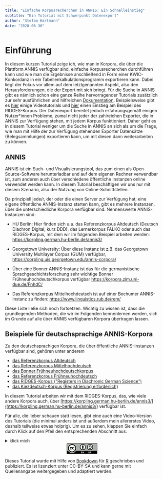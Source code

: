 ```yaml
---
title: "Einfache Korpusrecherchen in ANNIS: Ein Schnelleinstieg"
subtitle: "Ein Tutorial mit Schwerpunkt Datenexport"
author: "Stefan Hartmann"
date: "2020-06-30"
---
```





# Einführung

In diesem kurzen Tutorial zeige ich, wie man in Korpora, die über die Plattform ANNIS verfügbar sind, einfache Korpusrecherchen durchführen kann und wie man die Ergebnisse anschließend in Form einer KWIC-Konkordanz in ein Tabellenkalkulationsprogramm exportieren kann. Dabei liegt der Fokus vor allem auf dem letztgenannten Aspekt, also den Herausforderungen, die der Export mit sich bringt. Für die Suche in ANNIS gibt es nämlich schon eine ganze Reihe hervorragender Tutorials zusätzlich zur sehr ausführlichen und hilfreichen [Dokumentation](https://corpus-tools.org/annis/documentation.html). Beispielsweise gibt es [hier](https://www.linguistik.hu-berlin.de/de/institut/professuren/korpuslinguistik/corpus-tools/annis-tutorials) einige Videotutorials und [hier](https://corpus-tools.org/annis/resources/SE_HistorischeKorpora_ANNIS2015-05-06.pdf) einen Einstieg am Beispiel des RIDGES-Korpus. Der Datenexport bereitet jedoch erfahrungsgemäß einigen Nutzer\*innen Probleme, zumal nicht jeder der zahlreichen Exporter, die in ANNIS zur Verfügung stehen, mit jedem Korpus funktioniert. Daher geht es in diesem Tutorial weniger um die Suche in ANNIS an sich als um die Frage, wie man mit Hilfe der zur Verfügung stehenden Exporter Datensätze (Belegsammlungen) exportieren kann, um mit diesen dann weiterarbeiten zu können.

## ANNIS

ANNIS ist ein Such- und Visualisierungstool, das zum einen als Open-Source-Software herunterladbar und auf dem eigenen Rechner verwendbar ist, zum anderen auch über verschiedene öffentliche Instanzen online verwendet werden kann. In diesem Tutorial beschäftigen wir uns nur mit diesem Szenario, also der Nutzung von Online-Schnittstellen.

Da prinzipiell jede/r, der oder die einen Server zur Verfügung hat, eine eigene öffentliche ANNIS-Instanz starten kann, gibt es mehrere Instanzen, über die unterschiedliche Korpora verfügbar sind. Nennenswerte ANNIS-Instanzen sind:

- HU Berlin: Hier finden sich u.a. das Referenzkorpus Altdeutsch (Deutsch Diachron Digital, kurz DDD), das Lernerkorpus FALKO oder auch das RIDGES-Korpus, mit dem wir im folgenden Beispiel arbeiten werden: <https://korpling.german.hu-berlin.de/annis3/>

- Georgetown University: Über diese Instanz ist z.B. das Georgetown University Multilayer Corpus (GUM) verfügbar, https://corpling.uis.georgetown.edu/annis-corpora/

- Über eine Bonner ANNIS-Instanz ist das für die germanistische Sprachgeschichtsforschung sehr wichtige Bonner Frühneuhochdeutschkorpus verfügbar https://korpora.zim.uni-due.de/FnhdC/

- Das Referenzkorpus Mittelhochdeutsch ist auf einer Bochumer ANNIS-Instanz zu finden: https://www.linguistics.rub.de/rem/

Diese Liste ließe sich noch fortsetzen. Wichtig zu wissen ist, dass die grundlegenden Methoden, die wir im Folgenden kennenlernen werden, sich im Grunde auf alle über ANNIS verfügbaren Korpora übertragen lassen.

## Beispiele für deutschsprachige ANNIS-Korpora

Zu den deutschsprachigen Korpora, die über öffentliche ANNIS-Instanzen verfügbar sind, gehören unter anderem

- [das Referenzkorpus Altdeutsch](https://www.deutschdiachrondigital.de/)
- [das Referenzkorpus Mittelhochdeutsch](https://www.linguistics.rub.de/rem/)
- [das Bonner Frühneuhochdeutschkorpus](https://korpora.zim.uni-due.de/FnhdC/)
- [das Referenzkorpus Frühneuhochdeutsch](https://www.linguistics.rub.de/ref/)
- [das RIDGES-Korpus ("Registers in Diachronic German Science")](https://www.linguistik.hu-berlin.de/de/institut/professuren/korpuslinguistik/forschung/ridges-projekt/)
- [das Kiezdeutsch-Korpus (Registrierung erforderlich)](https://www.kiezdeutschkorpus.de/kidko-home-EN.html)

In diesem Tutorial arbeiten wir mit dem RIDGES-Korpus, das, wie viele andere Korpora auch, über [https://korpling.german.hu-berlin.de/annis3/](https://korpling.german.hu-berlin.de/annis3/) verfügbar ist.

Für alle, die lieber schauen statt lesen, gibt eine auch eine Video-Version des Tutorials (die minimal anders ist und außerdem mein allererstes Video, deshalb teilweise etwas holprig). Um es zu sehen, klappen Sie einfach durch Klick auf den Pfeil den entsprechenden Abschnitt aus:

<details>
<summary>klick mich</summary>

<iframe width="560" height="315" src="https://www.youtube-nocookie.com/embed/9pgjeFjj138" frameborder="0" allow="accelerometer; autoplay; encrypted-media; gyroscope; picture-in-picture" allowfullscreen></iframe>

</details>


<img src="docs/fig/by-sa.png" width="20%" height="20%" style="display: block; margin: auto;" />

Dieses Tutorial wurde mit Hilfe von <a href="https://bookdown.org/" target="_blank">Bookdown</a> für <a href="https://www.r-project.org/" target="_blank">R</a> geschrieben und publiziert. Es ist lizenziert unter CC-BY-SA und kann gerne mit Quellenangabe weitergegeben und adaptiert werden.
